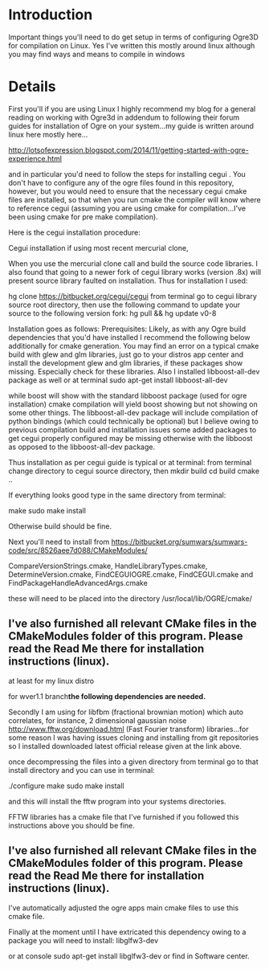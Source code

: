 # Introduction #

Important things you'll need to do get setup in terms of configuring Ogre3D for compilation on Linux.  Yes I've written this mostly around linux although you may find ways and means to compile in windows


# Details #

First you'll if you are using Linux I highly recommend my blog for a general reading on working with Ogre3d in addendum to following their forum guides for installation of Ogre on your system...my guide is written around linux here mostly here...

http://lotsofexpression.blogspot.com/2014/11/getting-started-with-ogre-experience.html

and in particular you'd need to follow the steps for installing cegui .
You don't have to configure any of the ogre files found in this repository, however, but you would need to ensure that the necessary cegui cmake files are installed, so that when you run cmake the compiler will know where to reference cegui (assuming you are using cmake for compilation...I've been using cmake for pre make compilation).

Here is the cegui installation procedure:

Cegui installation if using most recent mercurial clone,


When you use the mercurial clone call and build the source code libraries.  I also found that going to a newer fork of cegui library works (version .8x)  will present source library faulted on installation.
Thus for installation I used:


hg clone https://bitbucket.org/cegui/cegui
from terminal go to cegui library source root directory, then use the following command to update your source to the following version fork:
hg pull && hg update v0-8


Installation goes as follows:
Prerequisites:
Likely, as with any Ogre build dependencies that you'd have installed I recommend the following below additionally for cmake generation.
You may find an error on a typical cmake build with glew and glm libraries, just go to your distros app center and install the development glew and glm libraries, if these packages show missing.  Especially check for these libraries.  Also I installed
libboost-all-dev  package as well or at terminal
sudo apt-get install libboost-all-dev

while boost will show with the standard libboost package (used for ogre installation) cmake compilation will yield boost showing but not showing on some other things.  The libboost-all-dev package will include compilation of python bindings (which could technically be optional) but I believe owing to previous compilation build and installation issues some added packages to get cegui properly configured may be missing otherwise with the libboost as opposed to the libboost-all-dev package.


Thus installation as per cegui guide is typical or at terminal:
from terminal change directory to cegui source directory,
then
mkdir build
cd build
cmake ..


If everything looks good type in the same directory from terminal:


make
sudo make install

Otherwise build should be fine.

Next you'll need to install from
https://bitbucket.org/sumwars/sumwars-code/src/8526aee7d088/CMakeModules/

CompareVersionStrings.cmake, HandleLibraryTypes.cmake, DetermineVersion.cmake, FindCEGUIOGRE.cmake, FindCEGUI.cmake and FindPackageHandleAdvancedArgs.cmake

these will need to be placed into the directory
/usr/local/lib/OGRE/cmake/

## **I've also furnished all relevant CMake files in the CMakeModules folder of this program.  Please read the Read Me there for installation instructions (linux).** ##

at least for my linux distro

for
 wver1.1 branch**the following dependencies are needed.**

Secondly I am using for libfbm (fractional brownian motion) which auto correlates, for instance, 2 dimensional gaussian noise
http://www.fftw.org/download.html (Fast Fourier transform) libraries...for some reason I was having issues cloning and installing from git repositories so I installed downloaded latest official release given at the link above.

once decompressing the files into a given directory from terminal go to that install directory and you can use in terminal:

./configure
make
sudo make install

and this will install the fftw program into your systems directories.

FFTW libraries has a cmake file that I've furnished if you followed this instructions above you should be fine.

## **I've also furnished all relevant CMake files in the CMakeModules folder of this program.  Please read the Read Me there for installation instructions (linux).** ##

I've automatically adjusted the ogre apps main cmake files to use this cmake file.

Finally at the moment until I have extricated this dependency owing to a package you will need to install:
libglfw3-dev

or at console
sudo apt-get install libglfw3-dev
or find in Software center.